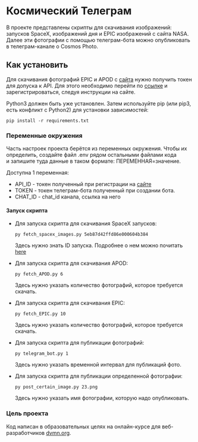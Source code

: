 # Космический Телеграм
В проекте представлены скрипты для скачивания изображений: запусков SpaceX, изображений дня и EPIC изображений с сайта NASA. Далее эти фотографии с помощью телеграм-бота можно опубликовать в телеграм-канале о Cosmos Photo.


## Как установить
Для скачивания фотографий EPIC и APOD с [сайта](https://nasa.gov/) нужно получить токен для допуска к API.
Для этого необходимо перейти по [ссылке](https://api.nasa.gov/)  и зарегистрироваться, следуя инструкции на сайте.

Python3 должен быть уже установлен. Затем используйте pip (или pip3, есть конфликт с Python2) для установки зависимостей:

```
pip install -r requirements.txt
```

### Переменные окружения
Часть настроек проекта берётся из переменных окружения. Чтобы их определить, создайте файл .env рядом остальными файлами кода  
и запишите туда данные в таком формате: ПЕРЕМЕННАЯ=значение.

Доступна 1 переменная:
* API_ID - токен полученный при регистрации на [сайте](https://api.nasa.gov/)
* TOKEN - токен телеграм-бота полученный при создании бота.
* CHAT_ID - chat_id канала, ссылка на него


#### Запуск скрипта
* Для запуска скрипта для скачивания SpaceX запусков:
  
   ```
  py fetch_spacex_images.py 5eb87d42ffd86e000604b384
   ```
    Здесь нужно знать ID запуска. Подробнее о нем можно почитать [here](https://github.com/r-spacex/SpaceX-API/blob/master/docs/launches/v5/all.md)
* Для запуска скрипта для скачивания APOD:  
   ```
  py fetch_APOD.py 6
   ```  
  Здесь нужно указать количество фотографий, которое требуется скачать.
* Для запуска скрипта для скачивания EPIC:
    ```
  py fetch_EPIC.py 10
    ```  
   Здесь нужно указать количество фотографий, которое требуется скачать.
* Для запуска скрипта для публикации фотографий:
  ```
  py telegram_bot.py 1
  ```
  Здесь нужно указать временной интервал для публикаций фото.
* Для запуска скрипта для публикации определенной фотографии:
  ```
  py post_certain_image.py 23.png
  ```
  Здесь нужно указать имя фотографии, которую надо опубликовать.


### Цель проекта
Код написан в образовательных целях на онлайн-курсе для веб-разработчиков [dvmn.org](https://dvmn.org/).
